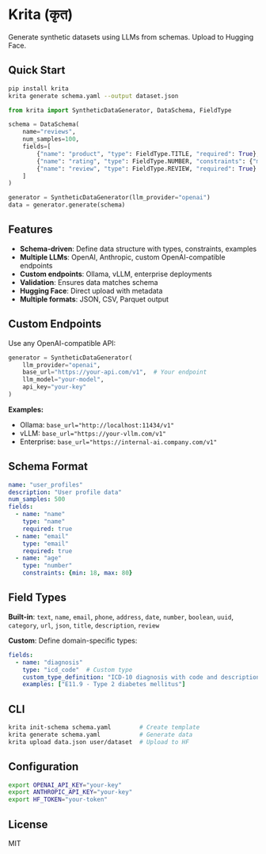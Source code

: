 # Krita (कृत)

Generate synthetic datasets using LLMs from schemas. Upload to Hugging Face.

## Quick Start

```bash
pip install krita
krita generate schema.yaml --output dataset.json
```

```python
from krita import SyntheticDataGenerator, DataSchema, FieldType

schema = DataSchema(
    name="reviews",
    num_samples=100,
    fields=[
        {"name": "product", "type": FieldType.TITLE, "required": True},
        {"name": "rating", "type": FieldType.NUMBER, "constraints": {"min": 1, "max": 5}},
        {"name": "review", "type": FieldType.REVIEW, "required": True}
    ]
)

generator = SyntheticDataGenerator(llm_provider="openai")
data = generator.generate(schema)
```

## Features

- **Schema-driven**: Define data structure with types, constraints, examples
- **Multiple LLMs**: OpenAI, Anthropic, custom OpenAI-compatible endpoints
- **Custom endpoints**: Ollama, vLLM, enterprise deployments
- **Validation**: Ensures data matches schema
- **Hugging Face**: Direct upload with metadata
- **Multiple formats**: JSON, CSV, Parquet output

## Custom Endpoints

Use any OpenAI-compatible API:

```python
generator = SyntheticDataGenerator(
    llm_provider="openai",
    base_url="https://your-api.com/v1",  # Your endpoint
    llm_model="your-model",
    api_key="your-key"
)
```

**Examples:**
- Ollama: `base_url="http://localhost:11434/v1"`
- vLLM: `base_url="https://your-vllm.com/v1"`
- Enterprise: `base_url="https://internal-ai.company.com/v1"`

## Schema Format

```yaml
name: "user_profiles"
description: "User profile data"
num_samples: 500
fields:
  - name: "name"
    type: "name"
    required: true
  - name: "email"
    type: "email"
    required: true
  - name: "age"
    type: "number"
    constraints: {min: 18, max: 80}
```

## Field Types

**Built-in**: `text`, `name`, `email`, `phone`, `address`, `date`, `number`, `boolean`, `uuid`, `category`, `url`, `json`, `title`, `description`, `review`

**Custom**: Define domain-specific types:

```yaml
fields:
  - name: "diagnosis"
    type: "icd_code"  # Custom type
    custom_type_definition: "ICD-10 diagnosis with code and description"
    examples: ["E11.9 - Type 2 diabetes mellitus"]
```

## CLI

```bash
krita init-schema schema.yaml        # Create template
krita generate schema.yaml           # Generate data
krita upload data.json user/dataset  # Upload to HF
```

## Configuration

```bash
export OPENAI_API_KEY="your-key"
export ANTHROPIC_API_KEY="your-key"
export HF_TOKEN="your-token"
```

## License

MIT